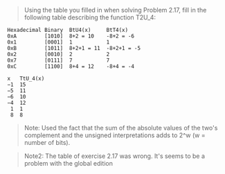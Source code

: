 > Using the table you filled in when solving Problem 2.17, fill in the
following table describing the function T2U_4:

```
Hexadecimal Binary  BtU4(x)     BtT4(x)
0xA         [1010]  8+2 = 10    -8+2 = -6
0x1         [0001]  1           1
0xB         [1011]  8+2+1 = 11  -8+2+1 = -5
0x2         [0010]  2           2
0x7         [0111]  7           7
0xC         [1100]  8+4 = 12    -8+4 = -4
```

```
x   TtU_4(x)
−1  15
−5  11
−6  10
−4  12
 1  1
 8  8
 ```

 > Note: Used the fact that the sum of the absolute values of the two's
 complement and the unsigned interpretations adds to 2^w (w = number of bits).

 > Note2: The table of exercise 2.17 was wrong. It's seems to be a problem with
 the global edition
